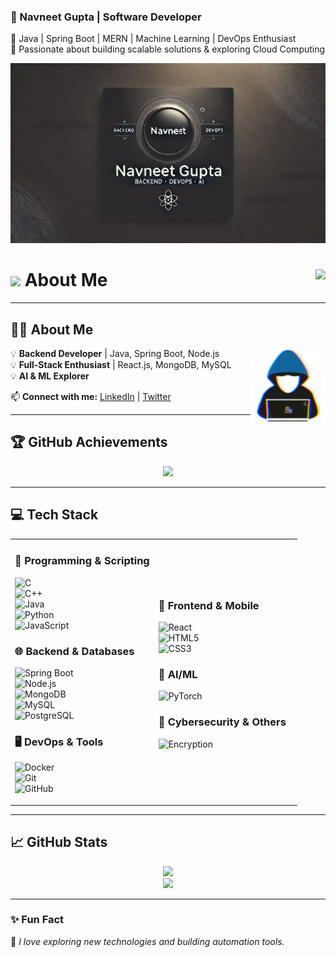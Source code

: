 ### 🚀 Navneet Gupta | Software Developer  
🔹 Java | Spring Boot | MERN | Machine Learning | DevOps Enthusiast  
🔹 Passionate about building scalable solutions & exploring Cloud Computing  

![header](https://github.com/Navneetg2003/assets/blob/main/85922fcb-1586-4072-8475-659df9601f43.png)
<div>
  <h1>
    <img src="about_me.gif" width="50px"><b> About Me </b>
  <img align="right" src="https://visitor-badge.laobi.icu/badge?page_id=nihalawasthi.nihalawasthi">
</h1>
</div>

---
## 👨‍💻 About Me  
<img align="right" src="https://github.com/Navneetg2003/assets/blob/main/about_me.gif" width="120px">

💡 **Backend Developer** | Java, Spring Boot, Node.js  
💡 **Full-Stack Enthusiast** | React.js, MongoDB, MySQL  
💡 **AI & ML Explorer**

📫 **Connect with me:** [LinkedIn](https://linkedin.com/in/navneetg2003) | [Twitter](https://twitter.com/Navneetg2003)  

---

## 🏆 GitHub Achievements  
<div align="center">  
  <img src="https://github-trophy.vercel.app/?username=Navneetg2003&margin-w=10&theme=radical">
</div>  

---


## 💻 Tech Stack  

<table>
<tr>
<td width="50%">
  
### 🚀 Programming & Scripting  
  
![C](https://img.icons8.com/ios/50/ffffff/c.png)  
![C++](https://img.icons8.com/ios/50/ffffff/c-plus-plus-logo.png)  
![Java](https://img.icons8.com/ios/50/ffffff/java-coffee-cup-logo.png)  
![Python](https://img.icons8.com/ios/50/ffffff/python.png)  
![JavaScript](https://img.icons8.com/ios/50/ffffff/javascript.png)  

### 🌐 Backend & Databases  

![Spring Boot](https://img.icons8.com/ios/50/ffffff/spring-logo.png)  
![Node.js](https://img.icons8.com/ios/50/ffffff/node-js.png)  
![MongoDB](https://img.icons8.com/ios/50/ffffff/mongodb.png)  
![MySQL](https://img.icons8.com/ios/50/ffffff/mysql.png)  
![PostgreSQL](https://img.icons8.com/ios/50/ffffff/postgresql.png)

### 🖥️ DevOps & Tools  

![Docker](https://img.icons8.com/ios/50/ffffff/docker.png)  
![Git](https://img.icons8.com/ios/50/ffffff/git.png)  
![GitHub](https://img.icons8.com/ios/50/ffffff/github.png)  

</td>

<td width="50%">

### 🎨 Frontend & Mobile  

![React](https://img.icons8.com/ios/50/ffffff/react-native.png)  
![HTML5](https://img.icons8.com/ios/50/ffffff/html-5.png)  
![CSS3](https://img.icons8.com/ios/50/ffffff/css3.png)  

### 🤖 AI/ML 

![PyTorch](https://img.icons8.com/ios/50/ffffff/pytorch.png)  

### 🔐 Cybersecurity & Others  

![Encryption](https://img.icons8.com/ios/50/ffffff/encryption.png)

</td>
</tr>
</table>

---

## 📈 GitHub Stats  

<div align="center">
  <img src="https://github-readme-stats.vercel.app/api?username=Navneetg2003&show_icons=true&theme=radical&hide=issues">
  <br>
  <img src="https://github-readme-streak-stats.herokuapp.com/?user=Navneetg2003&theme=radical">
</div>  

---

### ✨ Fun Fact  
📌 _I love exploring new technologies and building automation tools._  
